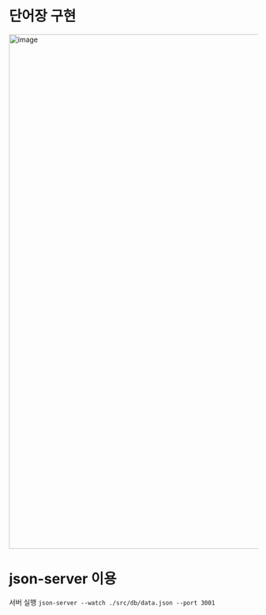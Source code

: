 # 단어장 구현
<img width="1044" alt="image" src="https://user-images.githubusercontent.com/55952886/186068324-43eefc68-d00c-411c-9402-cb8a9ce7c4e9.png">


# json-server 이용
서버 실행
`json-server --watch ./src/db/data.json --port 3001`
